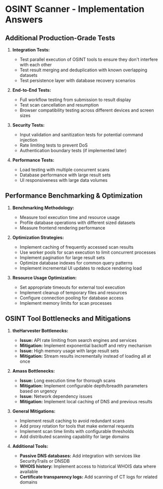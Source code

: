 # OSINT Scanner - Implementation Answers

## Additional Production-Grade Tests

1. **Integration Tests:**
   - Test parallel execution of OSINT tools to ensure they don't interfere with each other
   - Test result merging and deduplication with known overlapping datasets
   - Test persistence layer with database recovery scenarios

2. **End-to-End Tests:**
   - Full workflow testing from submission to result display
   - Test scan cancellation and resumption
   - Browser compatibility testing across different devices and screen sizes

3. **Security Tests:**
   - Input validation and sanitization tests for potential command injection
   - Rate limiting tests to prevent DoS
   - Authentication boundary tests (if implemented later)

4. **Performance Tests:**
   - Load testing with multiple concurrent scans
   - Database performance with large result sets
   - UI responsiveness with large data volumes

## Performance Benchmarking & Optimization

1. **Benchmarking Methodology:**
   - Measure tool execution time and resource usage
   - Profile database operations with different sized datasets
   - Measure frontend rendering performance

2. **Optimization Strategies:**
   - Implement caching of frequently accessed scan results
   - Use worker pools for scan execution to limit concurrent processes
   - Implement pagination for large result sets
   - Optimize database indexes for common query patterns
   - Implement incremental UI updates to reduce rendering load

3. **Resource Usage Optimization:**
   - Set appropriate timeouts for external tool execution
   - Implement cleanup of temporary files and resources
   - Configure connection pooling for database access
   - Implement memory limits for scan processes

## OSINT Tool Bottlenecks and Mitigations

1. **theHarvester Bottlenecks:**
   - **Issue:** API rate limiting from search engines and services
   - **Mitigation:** Implement exponential backoff and retry mechanism
   - **Issue:** High memory usage with large result sets
   - **Mitigation:** Stream results incrementally instead of loading all at once

2. **Amass Bottlenecks:**
   - **Issue:** Long execution time for thorough scans
   - **Mitigation:** Implement configurable depth/breadth parameters based on urgency
   - **Issue:** Network dependency issues
   - **Mitigation:** Implement local caching of DNS and previous results

3. **General Mitigations:**
   - Implement result caching to avoid redundant scans
   - Add proxy rotation for tools that make external requests
   - Implement scan time limits with configurable thresholds
   - Add distributed scanning capability for large domains

4. **Additional Tools:**
   - **Passive DNS databases:** Add integration with services like SecurityTrails or DNSDB
   - **WHOIS history:** Implement access to historical WHOIS data where available
   - **Certificate transparency logs:** Add scanning of CT logs for related domains 